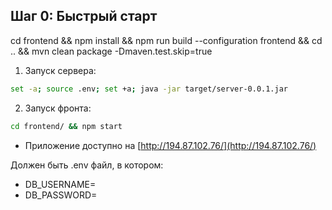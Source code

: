 ## Шаг 0: Быстрый старт
cd frontend && npm install && npm run build --configuration frontend && cd .. && mvn clean package -Dmaven.test.skip=true

1. Запуск сервера:
``` bash
set -a; source .env; set +a; java -jar target/server-0.0.1.jar
```

2. Запуск фронта:
```bash
cd frontend/ && npm start
```
- Приложение доступно на [http://194.87.102.76/](http://194.87.102.76/)

Должен быть .env файл, в котором:
- DB_USERNAME=
- DB_PASSWORD=
